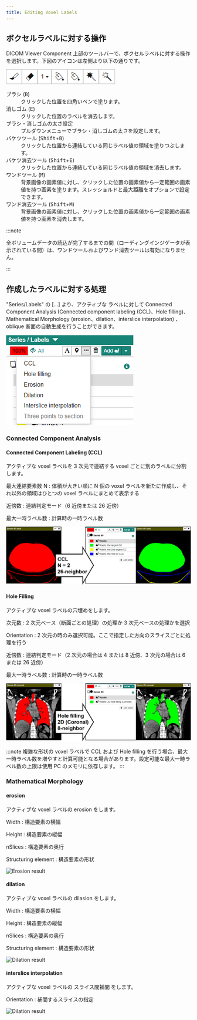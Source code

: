```yaml
---
title: Editing Voxel Labels
---
```


## ボクセルラベルに対する操作

DICOM Viewer Component 上部のツールバーで、ボクセルラベルに対する操作を選択します。下図のアイコンは左側より以下の通りです。

![Painting tools](case-detail-painting-tools.png)

<dl>
<dt><Icon icon="rs-icon-brush" /> ブラシ (<kbd>B</kbd>)</dt>
<dd>クリックした位置を四角いペンで塗ります。</dd>
<dt><Icon icon="rs-icon-eraser" /> 消しゴム (<kbd>E</kbd>)</dt>
<dd>クリックした位置のラベルを消去します。</dd>
<dt>ブラシ・消しゴムの太さ設定</dt>
<dd>プルダウンメニューでブラシ・消しゴムの太さを設定します。</dd>
<dt><Icon icon="rs-icon-bucket" /> バケツツール (<kbd>Shift</kbd>+<kbd>B</kbd>)</dt>
<dd>クリックした位置から連結している同じラベル値の領域を塗りつぶします。</dd>
<dt><Icon icon="rs-icon-bucket-erase" /> バケツ消去ツール (<kbd>Shift</kbd>+<kbd>E</kbd>)</dt>
<dd>クリックした位置から連結している同じラベル値の領域を消去します。</dd>
<dt><Icon icon="rs-icon-wand" /> ワンドツール (<kbd>M</kbd>)</dt>
<dd>背景画像の画素値に対し、クリックした位置の画素値から一定範囲の画素値を持つ画素を塗ります。スレッショルドと最大距離をオプションで設定できます。</dd>
<dt><Icon icon="rs-icon-wand-eraser" /> ワンド消去ツール (<kbd>Shift</kbd>+<kbd>M</kbd>)</dt>
<dd>背景画像の画素値に対し、クリックした位置の画素値から一定範囲の画素値を持つ画素を消去します。</dd>
</dl>

:::note

全ボリュームデータの読込が完了するまでの間（ローディングインジゲータが表示されている間）は、ワンドツールおよびワンド消去ツールは有効になりません。

:::

## 作成したラベルに対する処理

"Series/Labels" の […] より、アクティブな ラベルに対して Connected Component Analysis (Connected component labeling (CCL)、Hole filling)、Mathematical Morphology (erosion、dilation、interslice interpolation) 、oblique 断面の自動生成を行うことができます。

![Label processor menu](case-detail-label-processor-menu.png)

### Connected Component Analysis

#### Connected Component Labeling (CCL)

アクティブな voxel ラベルを 3 次元で連結する voxel ごとに別のラベルに分割します。

最大連結要素数 N
: 体積が大きい順に N 個の voxel ラベルを新たに作成し、それ以外の領域はひとつの voxel ラベルにまとめて表示する

近傍数
: 連結判定モード（6 近傍または 26 近傍）

最大一時ラベル数
: 計算時の一時ラベル数

![CCL result](case-detail-CCL-result.png)

#### Hole Filling

アクティブな voxel ラベルの穴埋めをします。

次元数
: 2 次元ベース（断面ごとの処理）の処理か 3 次元ベースの処理かを選択

Orientation
: 2 次元の時のみ選択可能。ここで指定した方向のスライスごとに処理を行う

近傍数
: 連結判定モード（2 次元の場合は 4 または 8 近傍、3 次元の場合は 6 または 26 近傍）

最大一時ラベル数
: 計算時の一時ラベル数

![Hole filling result](case-detail-hole-filling-result.png)

:::note
複雑な形状の voxel ラベルで CCL および Hole filling を行う場合、最大一時ラベル数を増やすと計算可能となる場合があります。設定可能な最大一時ラベル数の上限は使用 PC のメモリに依存します。
:::

### Mathematical Morphology

#### erosion

アクティブな voxel ラベルの erosion をします。

Width
: 構造要素の横幅

Height
: 構造要素の縦幅

nSlices
: 構造要素の奥行

Structuring element
: 構造要素の形状

![Erosion result](case-detail-erosion-result.png)

#### dilation

アクティブな voxel ラベルの dilasion をします。

Width
: 構造要素の横幅

Height
: 構造要素の縦幅

nSlices
: 構造要素の奥行

Structuring element
: 構造要素の形状

![Dilation result](case-detail-dilation-result.png)

#### interslice interpolation

アクティブな voxel ラベルの スライス間補間 をします。

Orientation
: 補間するスライスの指定

![Dilation result](case-detail-interslice-interpolation-result.png)
